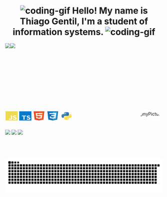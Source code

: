 <h1 align="center">
<img src="https://media4.giphy.com/media/QssGEmpkyEOhBCb7e1/giphy.gif?cid=790b76119wzv18r2saxwn7lajl9rxsb1zioa0btscadjahq0&rid=giphy.gif&ct=s" alt="coding-gif" width="28">
Hello! My name is Thiago Gentil, I'm a student of information systems. <img src="https://media4.giphy.com/media/QssGEmpkyEOhBCb7e1/giphy.gif?cid=790b76119wzv18r2saxwn7lajl9rxsb1zioa0btscadjahq0&rid=giphy.gif&ct=s" alt="coding-gif" width="28">
</h1>

<div align="center">
  <div style="display: flex; align-items: center;">
    <img height="200em" src="https://github-readme-stats-qjfab6v14-tgentil.vercel.app/api?username=Tgentil&hide=issues,contribs&show_icons=true&theme=highcontrast&include_all_commits=true&count_private=true"/>
    <img height="200em" src="https://github-readme-stats-qjfab6v14-tgentil.vercel.app/api/top-langs/?username=Tgentil&layout=compact&langs_count=7&theme=highcontrast&hide=scss,jupyter%20notebook"/>
  </div>
</div>

  
<div style="display: inline_block"><br>
  <img align="center" alt="Js" height="30" width="40" src="https://raw.githubusercontent.com/devicons/devicon/master/icons/javascript/javascript-plain.svg">
  <img align="center" alt="Typescript" height="30" width="40" src="https://raw.githubusercontent.com/devicons/devicon/master/icons/typescript/typescript-plain.svg">
  <img align="center" alt="HTML" height="30" width="40" src="https://raw.githubusercontent.com/devicons/devicon/master/icons/html5/html5-original.svg">
  <img align="center" alt="CSS" height="30" width="40" src="https://raw.githubusercontent.com/devicons/devicon/master/icons/css3/css3-original.svg">
  <img align="center" alt="Python" height="30" width="40" src="https://raw.githubusercontent.com/devicons/devicon/master/icons/python/python-original.svg">
  <img align="right" alt="myPicture" height="150" style="border-radius:50px;" src="https://mediacdns3.ulife.com.br/Community/Images/3111582.jpg?version=202110191904">
</div>
  
  ##
 
<div> 
  <a href="https://www.instagram.com/thiagogentil._/" target="_blank"><img src="https://img.shields.io/badge/-Instagram-%23E4405F?style=for-the-badge&logo=instagram&logoColor=white" target="_blank"></a>
  <a href = "mailto:thiagosgentil@gmail.com"><img src="https://img.shields.io/badge/-Gmail-%23333?style=for-the-badge&logo=gmail&logoColor=white" target="_blank"></a>
  <a href="https://www.linkedin.com/in/thiago-da-silveira-gentil/" target="_blank"><img src="https://img.shields.io/badge/-LinkedIn-%230077B5?style=for-the-badge&logo=linkedin&logoColor=white" target="_blank"></a>

  ![Snake animation](https://github.com/Tgentil/Tgentil/blob/output/github-contribution-grid-snake.svg)
  
</div>
